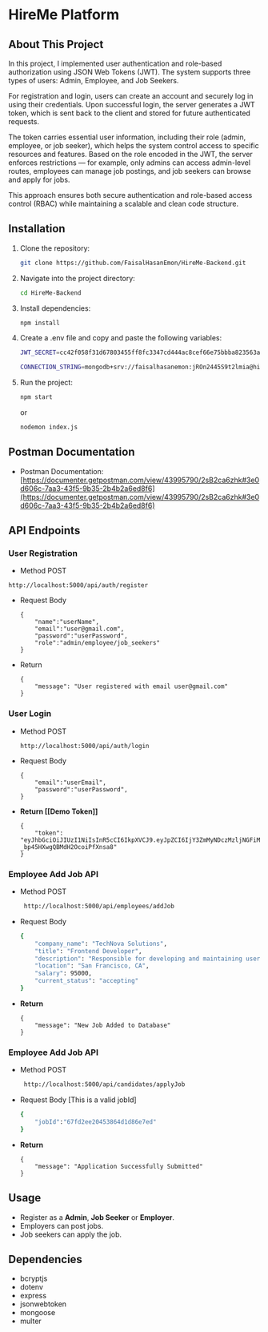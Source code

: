 # HireMe Platform

## About This Project

In this project, I implemented user authentication and role-based authorization using JSON Web Tokens (JWT). The system supports three types of users: Admin, Employee, and Job Seekers.

For registration and login, users can create an account and securely log in using their credentials. Upon successful login, the server generates a JWT token, which is sent back to the client and stored for future authenticated requests.

The token carries essential user information, including their role (admin, employee, or job seeker), which helps the system control access to specific resources and features. Based on the role encoded in the JWT, the server enforces restrictions — for example, only admins can access admin-level routes, employees can manage job postings, and job seekers can browse and apply for jobs.

This approach ensures both secure authentication and role-based access control (RBAC) while maintaining a scalable and clean code structure.

## Installation

1. Clone the repository:
   ```bash
   git clone https://github.com/FaisalHasanEmon/HireMe-Backend.git
   ```
2. Navigate into the project directory:
   ```bash
   cd HireMe-Backend
   ```
3. Install dependencies:
   ```bash
   npm install
   ```
4. Create a .env file and copy and paste the following variables:
   ```bash
   JWT_SECRET=cc42f058f31d67803455ff8fc3347cd444ac8cef66e75bbba823563a9895162e0982e11e2a5bf2b98a998bc7812d7c8a51c0a0d451fa75c68f3c7e2b0556ec82
   ```
   ```bash
   CONNECTION_STRING=mongodb+srv://faisalhasanemon:jROn2445S9t2lmia@hireme-cluster.on9jk5r.mongodb.net/?retryWrites=true&w=majority&appName=HireMe-Cluster
   ```
5. Run the project:
   ```bash
   npm start
   ```
   or
   ```bash
   nodemon index.js
   ```

## Postman Documentation

- Postman Documentation: [https://documenter.getpostman.com/view/43995790/2sB2ca6zhk#3e0d606c-7aa3-43f5-9b35-2b4b2a6ed8f6](https://documenter.getpostman.com/view/43995790/2sB2ca6zhk#3e0d606c-7aa3-43f5-9b35-2b4b2a6ed8f6)

## API Endpoints

### User Registration

- Method POST

```
http://localhost:5000/api/auth/register
```

- Request Body
  ```
  {
      "name":"userName",
      "email":"user@gmail.com",
      "password":"userPassword",
      "role":"admin/employee/job_seekers"
  }
  ```
- Return
  ```
  {
      "message": "User registered with email user@gmail.com"
  }
  ```

### User Login

- Method POST
  ```
  http://localhost:5000/api/auth/login
  ```
- Request Body
  ```
  {
      "email":"userEmail",
      "password":"userPassword",
  }
  ```
- **Return [[Demo Token]]**
  ```
  {
      "token": "eyJhbGciOiJIUzI1NiIsInR5cCI6IkpXVCJ9.eyJpZCI6IjY3ZmMyNDczMzljNGFiMjE0ZjcyY2EwNSIsImVtYWlsIjoiam9iX3NlZWtlckBnbWFpbC5jb20iLCJyb2xlIjoiam9iX3NlZWtlciIsImlhdCI6MTc0NDY0NjI1NywiZXhwIjoxNzQ0NjQ5ODU3fQ.wwQGcREtwKvbgsil-_bp45HXwgQBMdH2OcoiPfXnsa8"
  }
  ```

### Employee Add Job API

- Method POST
  ```bash
   http://localhost:5000/api/employees/addJob
  ```
- Request Body
  ```bash
  {
      "company_name": "TechNova Solutions",
      "title": "Frontend Developer",
      "description": "Responsible for developing and maintaining user-facing features for web applications using React and modern JavaScript frameworks.",
      "location": "San Francisco, CA",
      "salary": 95000,
      "current_status": "accepting"
  }
  ```
- **Return**
  ```
  {
      "message": "New Job Added to Database"
  }
  ```

### Employee Add Job API

- Method POST
  ```bash
   http://localhost:5000/api/candidates/applyJob
  ```
- Request Body [This is a valid jobId]
  ```bash
  {
      "jobId":"67fd2ee20453864d1d86e7ed"
  }
  ```
- **Return**
  ```
  {
      "message": "Application Successfully Submitted"
  }
  ```

## Usage

- Register as a **Admin**, **Job Seeker** or **Employer**.
- Employers can post jobs.
- Job seekers can apply the job.

## Dependencies

- bcryptjs
- dotenv
- express
- jsonwebtoken
- mongoose
- multer
